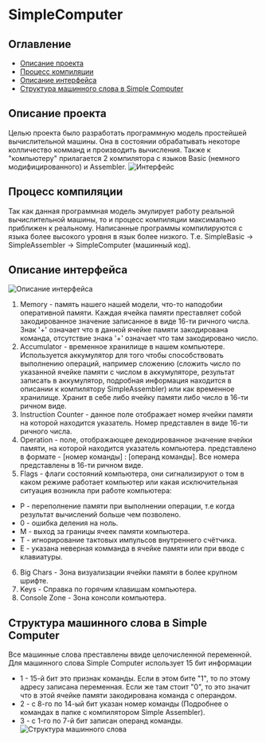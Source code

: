 # SimpleComputer
## Оглавление
- [Описание проекта](#Описание-проекта)
- [Процесс компиляции](#Процесс-компиляции)
- [Описание интерфейса](#Описание-интерфейса)
- [Структура машинного слова в Simple Computer](#Структура-машинного-слова-в-Simple-Computer)
## Описание проекта
Целью проекта было разработать программную модель простейшей вычислительной машины. Она в состоянии обрабатывать некоторе колличество комманд и производить вычисления.
Также к "компьютеру" прилагается 2 компилятора с языков Basic (немного модифицированного) и Assembler.
![Интерфейс](https://ia.wampi.ru/2022/06/15/SC_DemoWork.png)
## Процесс компиляции
Так как данная программная модель эмулирует работу реальной вычислительной машины, то и процесс компиляции максимально приближен к реальному. Написанные программы компилируются с языка более высокого уровня в язык более низкого. Т.е. SimpleBasic -> SimpleAssembler -> SimpleComputer (машинный код).
## Описание интерфейса
![Описание интерфейса](https://ie.wampi.ru/2022/06/15/SC_DemoWorkTwo.png)
1. Memory - память нашего нашей модели, что-то наподобии оперативной памяти. Каждая ячейка памяти преставляет собой закодированное значение записанное в виде 16-ти ричного числа. Знак '+' означает что в данной ячейке памяти закодирована команда, отсутствие знака '+' означает что там закодировано число.
2. Accumulator - временное хранилище в нашем компьютере. Используется аккумулятор для того чтобы способствовать выполнению операций, например сложению (сложить число по указанной ячейке памяти с числом в аккумуляторе, результат записать в аккумулятор, подробная информация находится в описании к компилятору SimpleAssembler) или как временное хранилище. Хранит в себе либо ячейку памяти либо число в 16-ти ричном виде.
3. Instruction Counter - данное поле отображает номер ячейки памяти на которой находится указатель. Номер представлен в виде 16-ти ричного числа.
4. Operation - поле, отображающее декодированное значение ячейки памяти, на которой находится указатель компьютера. представлено в формате - [номер команды] : [операнд команды]. Все номера представлены в 16-ти ричном виде.
5. Flags - флаги состояний компьютера, они сигнализируют о том в каком режиме работает компьютер или какая исключительная ситуация возникла при работе компьютера:
  - P - переполнение памяти при выполнении операции, т.е когда результат вычислений больше чем позволено.
  - 0 - ошибка деления на ноль.
  - M - выход за границы ячеек памяти компьютера.
  - T - игнорирование тактовых импульсов внутреннего счётчика.
  - E - указана неверная комманда в ячейке памяти или при вводе с клавиатуры.
6. Big Chars - Зона визуализации ячейки памяти в более крупном шрифте.
7. Keys - Справка по горячим клавишам компьютера.
8. Console Zone - Зона консоли компьютера.
## Структура машинного слова в Simple Computer
Все машинные слова преставлены ввиде целочисленной переменной. Для машинного слова Simple Computer использует 15 бит информации
- 1 - 15-й бит это признак команды. Если в этом бите "1", то по этому адресу записана переменная. Если же там стоит "0", то это значит что в этой ячейке памяти закодирована команда с операндом. 
- 2 - с 8-го по 14-ый бит указан номер команды (Подробнее о командах в папке с компилятором Simple Assembler).
- 3 - с 1-го по 7-й бит записан операнд команды.<br />
![Структура машинного слова](https://ie.wampi.ru/2022/08/31/STRUKTURA-MASINNOGO-SLOVA.jpg)

